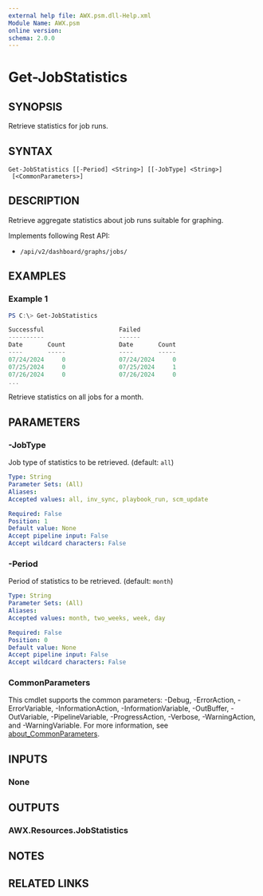 ```yaml
---
external help file: AWX.psm.dll-Help.xml
Module Name: AWX.psm
online version:
schema: 2.0.0
---
```


# Get-JobStatistics

## SYNOPSIS
Retrieve statistics for job runs.

## SYNTAX

```
Get-JobStatistics [[-Period] <String>] [[-JobType] <String>]
 [<CommonParameters>]
```

## DESCRIPTION
Retrieve aggregate statistics about job runs suitable for graphing.

Implements following Rest API:  
- `/api/v2/dashboard/graphs/jobs/`

## EXAMPLES

### Example 1
```powershell
PS C:\> Get-JobStatistics

Successful                     Failed
----------                     ------
Date       Count               Date       Count
----       -----               ----       -----
07/24/2024     0               07/24/2024     0
07/25/2024     0               07/25/2024     1
07/26/2024     0               07/26/2024     0
...
```

Retrieve statistics on all jobs for a month.

## PARAMETERS

### -JobType
Job type of statistics to be retrieved. (default: `all`)

```yaml
Type: String
Parameter Sets: (All)
Aliases:
Accepted values: all, inv_sync, playbook_run, scm_update

Required: False
Position: 1
Default value: None
Accept pipeline input: False
Accept wildcard characters: False
```

### -Period
Period of statistics to be retrieved. (default: `month`)

```yaml
Type: String
Parameter Sets: (All)
Aliases:
Accepted values: month, two_weeks, week, day

Required: False
Position: 0
Default value: None
Accept pipeline input: False
Accept wildcard characters: False
```

### CommonParameters
This cmdlet supports the common parameters: -Debug, -ErrorAction, -ErrorVariable, -InformationAction, -InformationVariable, -OutBuffer, -OutVariable, -PipelineVariable, -ProgressAction, -Verbose, -WarningAction, and -WarningVariable. For more information, see [about_CommonParameters](http://go.microsoft.com/fwlink/?LinkID=113216).

## INPUTS

### None
## OUTPUTS

### AWX.Resources.JobStatistics
## NOTES

## RELATED LINKS
